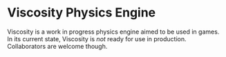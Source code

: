 # Viscosity Physics Engine
Viscosity is a work in progress physics engine aimed to be used in games. In its current state, Viscosity is _not_ ready for use in production. Collaborators are welcome though.
